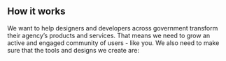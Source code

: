 ---
---

## How it works

We want to help designers and developers across government transform their agency’s products and services. That means we need to grow an active and engaged
community of users - like you. We also need to make sure that the tools and designs we create are:
